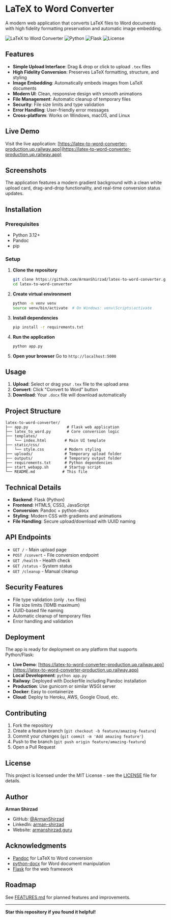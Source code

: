 # LaTeX to Word Converter

A modern web application that converts LaTeX files to Word documents with high fidelity formatting preservation and automatic image embedding.

![LaTeX to Word Converter](https://img.shields.io/badge/LaTeX-Word%20Converter-blue?style=for-the-badge&logo=latex)
![Python](https://img.shields.io/badge/Python-3.12+-green?style=for-the-badge&logo=python)
![Flask](https://img.shields.io/badge/Flask-3.0+-red?style=for-the-badge&logo=flask)
![License](https://img.shields.io/badge/License-MIT-yellow?style=for-the-badge)

## Features

- **Simple Upload Interface**: Drag & drop or click to upload `.tex` files
- **High Fidelity Conversion**: Preserves LaTeX formatting, structure, and styling
- **Image Embedding**: Automatically embeds images from LaTeX documents
- **Modern UI**: Clean, responsive design with smooth animations
- **File Management**: Automatic cleanup of temporary files
- **Security**: File size limits and type validation
- **Error Handling**: User-friendly error messages
- **Cross-platform**: Works on Windows, macOS, and Linux

## Live Demo

Visit the live application: [https://latex-to-word-converter-production.up.railway.app](https://latex-to-word-converter-production.up.railway.app)

## Screenshots

The application features a modern gradient background with a clean white upload card, drag-and-drop functionality, and real-time conversion status updates.

## Installation

### Prerequisites

- Python 3.12+
- Pandoc
- pip

### Setup

1. **Clone the repository**
   ```bash
   git clone https://github.com/ArmanShirzad/latex-to-word-converter.git
   cd latex-to-word-converter
   ```

2. **Create virtual environment**
   ```bash
   python -m venv venv
   source venv/bin/activate  # On Windows: venv\Scripts\activate
   ```

3. **Install dependencies**
   ```bash
   pip install -r requirements.txt
   ```

4. **Run the application**
   ```bash
   python app.py
   ```

5. **Open your browser**
   Go to `http://localhost:5000`

## Usage

1. **Upload**: Select or drag your `.tex` file to the upload area
2. **Convert**: Click "Convert to Word" button
3. **Download**: Your `.docx` file will download automatically

## Project Structure

```
latex-to-word-converter/
├── app.py                 # Flask web application
├── latex_to_word.py       # Core conversion logic
├── templates/
│   └── index.html        # Main UI template
├── static/css/
│   └── style.css         # Modern styling
├── uploads/              # Temporary upload folder
├── outputs/              # Temporary output folder
├── requirements.txt      # Python dependencies
├── start_webapp.sh       # Startup script
└── README.md            # This file
```

## Technical Details

- **Backend**: Flask (Python)
- **Frontend**: HTML5, CSS3, JavaScript
- **Conversion**: Pandoc + python-docx
- **Styling**: Modern CSS with gradients and animations
- **File Handling**: Secure upload/download with UUID naming

## API Endpoints

- `GET /` - Main upload page
- `POST /convert` - File conversion endpoint
- `GET /health` - Health check
- `GET /status` - System status
- `GET /cleanup` - Manual cleanup

## Security Features

- File type validation (only `.tex` files)
- File size limits (10MB maximum)
- UUID-based file naming
- Automatic cleanup of temporary files
- Error handling and validation

## Deployment

The app is ready for deployment on any platform that supports Python/Flask:

- **Live Demo**: [https://latex-to-word-converter-production.up.railway.app](https://latex-to-word-converter-production.up.railway.app)
- **Local Development**: `python app.py`
- **Railway**: Deployed with Dockerfile including Pandoc installation
- **Production**: Use gunicorn or similar WSGI server
- **Docker**: Easy to containerize
- **Cloud**: Deploy to Heroku, AWS, Google Cloud, etc.

## Contributing

1. Fork the repository
2. Create a feature branch (`git checkout -b feature/amazing-feature`)
3. Commit your changes (`git commit -m 'Add amazing feature'`)
4. Push to the branch (`git push origin feature/amazing-feature`)
5. Open a Pull Request

## License

This project is licensed under the MIT License - see the [LICENSE](LICENSE) file for details.

## Author

**Arman Shirzad**
- GitHub: [@ArmanShirzad](https://github.com/ArmanShirzad)
- LinkedIn: [arman-shirzad](https://linkedin.com/in/arman-shirzad)
- Website: [armanshirzad.guru](https://armanshirzad.guru)

## Acknowledgments

- [Pandoc](https://pandoc.org/) for LaTeX to Word conversion
- [python-docx](https://python-docx.readthedocs.io/) for Word document manipulation
- [Flask](https://flask.palletsprojects.com/) for the web framework

## Roadmap

See [FEATURES.md](FEATURES.md) for planned features and improvements.

---

**Star this repository if you found it helpful!**